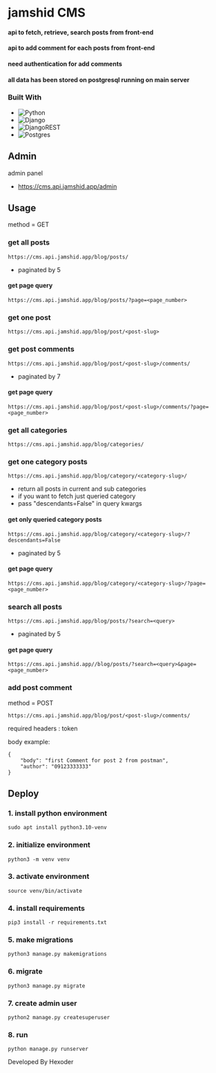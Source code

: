 # jamshid CMS

#### api to fetch, retrieve, search posts from front-end
#### api to add comment for each posts from front-end
#### need authentication for add comments
#### all data has been stored on postgresql running on main server

### Built With

* ![Python](https://img.shields.io/badge/python-3670A0?style=for-the-badge&logo=python&logoColor=ffdd54)
* ![Django](https://img.shields.io/badge/django-%23092E20.svg?style=for-the-badge&logo=django&logoColor=white)
* ![DjangoREST](https://img.shields.io/badge/DJANGO-REST-ff1709?style=for-the-badge&logo=django&logoColor=white&color=ff1709&labelColor=gray)
* ![Postgres](https://img.shields.io/badge/postgres-%23316192.svg?style=for-the-badge&logo=postgresql&logoColor=white)

## Admin

admin panel

* https://cms.api.jamshid.app/admin

## Usage

method = GET

### get all posts

```console
https://cms.api.jamshid.app/blog/posts/
```
* paginated by 5
####  get page query
```console
https://cms.api.jamshid.app/blog/posts/?page=<page_number>
```

### get one post

```console
https://cms.api.jamshid.app/blog/post/<post-slug>
```

### get post comments

```console
https://cms.api.jamshid.app/blog/post/<post-slug>/comments/
```
* paginated by 7
#### get page query
```console
https://cms.api.jamshid.app/blog/post/<post-slug>/comments/?page=<page_number>
```
### get all categories

```console
https://cms.api.jamshid.app/blog/categories/
```
### get one category posts

```console
https://cms.api.jamshid.app/blog/category/<category-slug>/
```
* return all posts in current and sub categories
* if you want to fetch just queried category
* pass "descendants=False" in query kwargs
#### get only queried category posts
```console
https://cms.api.jamshid.app/blog/category/<category-slug>/?descendants=False
```
* paginated by 5
#### get page query
```console
https://cms.api.jamshid.app/blog/category/<category-slug>/?page=<page_number>
```


### search all posts

```console
https://cms.api.jamshid.app/blog/posts/?search=<query>
```
* paginated by 5
#### get page query
```console
https://cms.api.jamshid.app//blog/posts/?search=<query>&page=<page_number>
```

### add post comment

method = POST

```console
https://cms.api.jamshid.app/blog/post/<post-slug>/comments/
```

required headers : token<br>

body example:

```console
{
    "body": "first Comment for post 2 from postman",
    "author": "09123333333"
}
```

## Deploy

### 1. install python environment

```console
sudo apt install python3.10-venv
```

### 2. initialize environment

```console
python3 -m venv venv
```

### 3. activate environment

```console
source venv/bin/activate
```

### 4. install requirements

```console
pip3 install -r requirements.txt
```

### 5. make migrations

```console
python3 manage.py makemigrations
```

### 6. migrate

```console
python3 manage.py migrate
```

### 7. create admin user

```console
python2 manage.py createsuperuser
```

### 8. run

```console
python manage.py runserver
```

Developed By Hexoder
